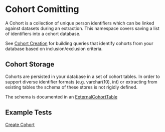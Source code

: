 ﻿# Cohort Comitting

A Cohort is a collection of unique person identifiers which can be linked against datasets during an extraction.  This namespace covers saving a list of identifiers into a cohort database.

See [Cohort Creation](../CohortCreation/Readme.md) for building queries that identify cohorts from your database based on inclusion/exclusion criteria.

## Cohort Storage

Cohorts are persisted in your database in a set of cohort tables.  In order to support diverse identifier formats (e.g. varchar(10), int) or extracting from existing tables the schema of these stores is not rigidly defined.  

The schema is documented in an [ExternalCohortTable]

## Example Tests

[Create Cohort](../../Rdmp.Core.Tests/CohortCommitting/CommitCohortExample.cs)

[ExternalCohortTable]: ../../Documentation/CodeTutorials/Glossary.md#ExternalCohortTable
